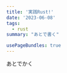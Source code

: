 ```yaml
---
title: '実践Rust!'
date: '2023-06-08'
tags:
  - rust
summary: "あとで書く"

usePageBundles: true
---
```


あとでかく
